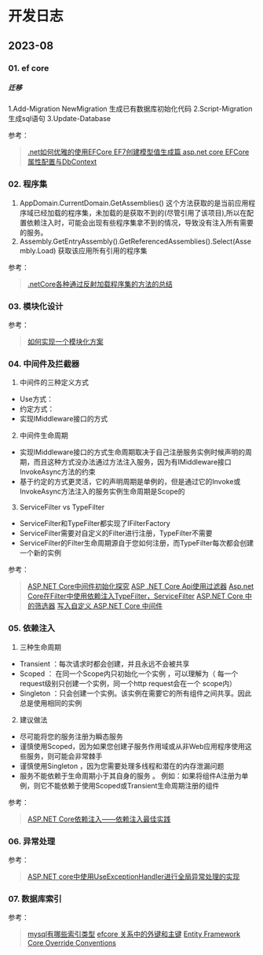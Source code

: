 # 开发日志

## 2023-08 

### 01. ef core


##### 迁移

1.Add-Migration NewMigration  生成已有数据库初始化代码
2.Script-Migration 生成sql语句
3.Update-Database 

参考： 

> [.net如何优雅的使用EFCore ](https://www.cnblogs.com/qwqwQAQ/p/16932139.html)
> [EF7创建模型值生成篇 ](https://www.cnblogs.com/YataoFeng/p/17187786.html)
> [asp.net core EFCore 属性配置与DbContext]( https://juejin.cn/post/7095288086480814116#heading-8)


### 02. 程序集

1. AppDomain.CurrentDomain.GetAssemblies()	这个方法获取的是当前应用程序域已经加载的程序集，未加载的是获取不到的(尽管引用了该项目),所以在配置依赖注入时，可能会出现有些程序集拿不到的情况，导致没有注入所有需要的服务。
2. Assembly.GetEntryAssembly().GetReferencedAssemblies().Select(Assembly.Load) 获取该应用所有引用的程序集



参考： 

> [.netCore各种通过反射加载程序集的方法的总结](https://www.cnblogs.com/qwfy-y/p/14850297.html)


 
### 03. 模块化设计



参考： 

> [如何实现一个模块化方案](https://blog.csdn.net/kaixincheng2009/article/details/108675650)


### 04. 中间件及拦截器

1. 中间件的三种定义方式
* Use方式： 
* 约定方式：
* 实现IMiddleware接口的方式
	
2. 中间件生命周期
* 实现IMiddleware接口的方式生命周期取决于自己注册服务实例时候声明的周期，而且这种方式没办法通过方法注入服务，因为有IMiddleware接口InvokeAsync方法的约束
* 基于约定的方式更灵活，它的声明周期是单例的，但是通过它的Invoke或InvokeAsync方法注入的服务实例生命周期是Scope的

3. ServiceFilter vs TypeFilter
* ServiceFilter和TypeFilter都实现了IFilterFactory
* ServiceFilter需要对自定义的Filter进行注册，TypeFilter不需要
* ServiceFilter的Filter生命周期源自于您如何注册，而TypeFilter每次都会创建一个新的实例

参考： 
> [ASP.NET Core中间件初始化探究](https://www.yii666.com/article/566691.html)
> [ASP .NET Core Api使用过滤器](https://www.cnblogs.com/RainFate/p/16946047.html)
> [Asp.net Core在Filter中使用依赖注入TypeFilter，ServiceFilter](https://blog.csdn.net/WuLex/article/details/122997041)
> [ASP.NET Core 中的筛选器](https://learn.microsoft.com/zh-cn/aspnet/core/mvc/controllers/filters?view=aspnetcore-7.0)
> [写入自定义 ASP.NET Core 中间件](https://learn.microsoft.com/zh-cn/aspnet/core/fundamentals/middleware/write?view=aspnetcore-7.0)



### 05. 依赖注入
 
1. 三种生命周期
* Transient ：每次请求时都会创建，并且永远不会被共享
* Scoped ： 在同一个Scope内只初始化一个实例 ，可以理解为（ 每一个request级别只创建一个实例，同一个http request会在一个 scope内）
* Singleton ：只会创建一个实例。该实例在需要它的所有组件之间共享。因此总是使用相同的实例
 
2. 建议做法
* 尽可能将您的服务注册为瞬态服务
* 谨慎使用Scoped，因为如果您创建子服务作用域或从非Web应用程序使用这些服务，则可能会非常棘手
* 谨慎使用Singleton ，因为您需要处理多线程和潜在的内存泄漏问题
* 服务不能依赖于生命周期小于其自身的服务 。 例如：如果将组件A注册为单例，则它不能依赖于使用Scoped或Transient生命周期注册的组件

参考： 
> [ASP.NET Core依赖注入——依赖注入最佳实践](https://www.cnblogs.com/runningsmallguo/p/10234307.html)


### 06. 异常处理


参考： 
> [ASP.NET core中使用UseExceptionHandler进行全局异常处理的实现](https://www.duidaima.com/Group/Topic/ASP.NET/2040)


### 07. 数据库索引




参考： 
> [mysql有哪些索引类型](https://m.php.cn/faq/493277.html)
> [efcore 关系中的外键和主键](https://learn.microsoft.com/zh-cn/ef/core/modeling/relationships/foreign-and-principal-keys?source=recommendations)
> [Entity Framework Core Override Conventions](https://giridharprakash.me/2020/02/12/entity-framework-core-override-conventions/)


